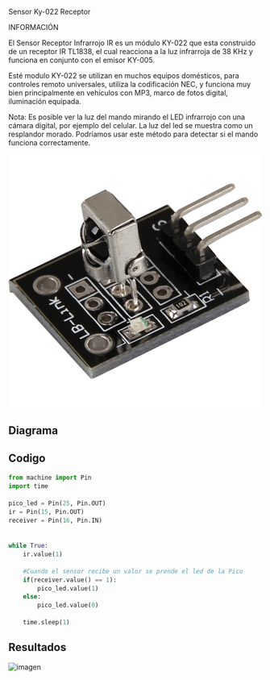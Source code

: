 Sensor Ky-022 Receptor

INFORMACIÓN

El Sensor Receptor Infrarrojo IR es un módulo KY-022 que esta construido de un receptor IR TL1838, el cual reacciona a la luz infrarroja de 38 KHz y funciona en conjunto con el emisor KY-005.

Esté modulo KY-022 se utilizan en muchos equipos domésticos, para controles remoto universales, utiliza la codificación NEC, y funciona muy bien principalmente en vehículos con MP3, marco de fotos digital, iluminación equipada.

Nota: Es posible ver la luz del mando mirando el LED infrarrojo con una cámara digital, por ejemplo del celular. La luz del led se muestra como un resplandor morado. Podríamos usar este método para detectar si el mando funciona correctamente.

![imagen](Imagenes/KY-022A.png)

<h2> Diagrama </h2>

## Codigo
```python
from machine import Pin
import time

pico_led = Pin(25, Pin.OUT)
ir = Pin(15, Pin.OUT)
receiver = Pin(16, Pin.IN)


while True:
    ir.value(1)
    
    #Cuando el sensor recibe un valor se prende el led de la Pico
    if(receiver.value() == 1):
        pico_led.value(1)
    else:
        pico_led.value(0)
        
    time.sleep(1)
   ```
## Resultados
![imagen](Imagenes/KY-022C.jpg)
